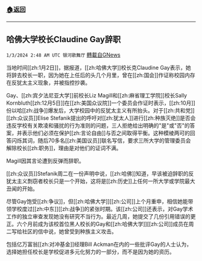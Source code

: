 ###  [:house:返回](README.md)
---


## 哈佛大学校长Claudine Gay辞职
`1/3/2024 2:48 AM UTC 银河歌舞厅` [轉載自GNews](https://gnews.org/articles/2177761)

当地时间[[zh:1月2日]]，据报道，[[zh:哈佛大学]]校长克Claudine Gay表示，她将辞去校长一职，因为她在上任后的头几个月里，曾在[[zh:国会]]作证称校园内存在反犹太主义现象，并被指控抄袭。

Gay、[[zh:宾夕法尼亚大学]]前校长Liz Magill和[[zh:麻省理工学院]]校长Sally Kornbluth[[zh:12月5日]]在[[zh:美国众议院]]一个委员会作证时表示，[[zh:10月]]份以哈[[zh:战争]]爆发后，大学校园中的反犹太主义有所抬头。对于[[zh:共和党]][[zh:众议员]]Elise Stefanik提出的呼吁对[[zh:犹太人]]进行[[zh:种族灭绝]]是否会违反学校有关欺凌和骚扰的行为准则的问题，三人拒绝给出明确的"是"或"否"的答案，并表示他们必须在保护[[zh:言论自由]]与否之间取得平衡。这种模棱两可的回答闪烁其词，随后70多名[[zh:美国议员]]联名写信，要求三所大学的管理委员会解除校长[[zh:职务]]，理由是对他们的证词不满。

Magill因其言论遭到反弹而辞职。

[[zh:众议员]]Stefanik周二在一份声明中说，[[zh:哈佛]]知道，早该被迫辞职的反犹太主义剽窃者校长只是一个开始，这将是[[zh:历史]]上任何一所大学或学院最大丑闻的开始。

尽管Gay饱受[[zh:争议]]，但[[zh:哈佛大学]][[zh:公司]]上个月重申，相信她能带领学校度过[[zh:中东]][[zh:战争]]的紧张时期。该[[zh:公司]]还表示，对Gay学术工作的独立审查发现她没有研究不当行为。最近几周，她提交了几份引用错误的更正。六个月前成为该校首位黑人校长的Gay和[[zh:哈佛大学]][[zh:公司]]成员在周二写给社区的信中说，她曾受到种族主义攻击。

包括亿万富翁[[zh:对冲基金]]经理Bill Ackman在内的一些批评Gay的人士认为，选择她担任校长是学校促进多元化努力的一部分，而不是因为她的资历。

